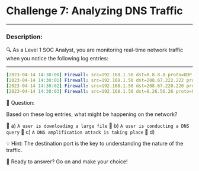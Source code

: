 # **Challenge 7: Analyzing DNS Traffic**

---

### **Description:**

🔍 As a Level 1 SOC Analyst, you are monitoring real-time network traffic when you notice the following log entries:

---


```yaml
[2023-04-14 14:30:00] Firewall: src=192.168.1.50 dst=8.8.8.8 proto=UDP sport=58000 dport=53
[2023-04-14 14:30:01] Firewall: src=192.168.1.50 dst=208.67.222.222 proto=UDP sport=58001 dport=53
[2023-04-14 14:30:02] Firewall: src=192.168.1.50 dst=208.67.220.220 proto=UDP sport=58002 dport=53
[2023-04-14 14:30:03] Firewall: src=192.168.1.50 dst=8.26.56.26 proto=UDP sport=58003 dport=53
```

🤔 Question:

Based on these log entries, what might be happening on the network?

🔘 a) ```A user is downloading a large file``` 🔘 b) ```A user is conducting a DNS query``` 🔘 c) ```A DNS amplification attack is taking place``` 🔘 d) ```        ```

💡 Hint: The destination port is the key to understanding the nature of the traffic.

🚀 Ready to answer? Go on and make your choice!